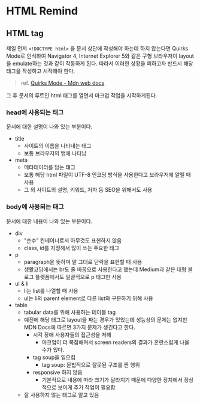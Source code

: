 # HTML Remind

## HTML tag

제일 먼저 `<!DOCTYPE html>` 을 문서 상단에 작성해야 하는데 하지 않는다면 Quirks Mode로 인식하여 Navigator 4, Internet Explorer 5와 같은 구형 브라우저이 layout을 emulate하는 것과 같이 작동하게 된다. 따라서 이러한 상황을 피하고자 반드시 해당 태그을 작성하고 시작해야 한다.

> ref. [Quirks Mode - Mdn web docs](https://developer.mozilla.org/en-US/docs/Web/HTML/Quirks_Mode_and_Standards_Mode)

그 후 문서의 루트인 html 태그를 열면서 마크업 작업을 시작하게된다.

### head에 사용되는 태그

문서에 대한 설명이 나와 있는 부분이다.

- title
  - 사이트의 이름을 나타내는 태그
  - 보통 브라우저의 탭에 나타남
- meta
  - 메타데이터를 담는 태그
  - 보통 해당 html 파일이 UTF-8 인코딩 방식을 사용한다고 브라우저에 알릴 때 사용
  - 그 외 사이트의 설명, 키워드, 저자 등 SEO을 위해서도 사용

### body에 사용되는 태그

문서에 대한 내용이 나와 있는 부분이다.

- div
  - "순수" 컨테이너로서 아무것도 표현하지 않음
  - class, id를 지정해서 많이 쓰는 주요한 태그
- p
  - paragraph을 뜻하며 말 그대로 단락을 표현할 때 사용
  - 생활코딩에서는 br도 줄 바꿈으로 사용한다고 했는데 Medium과 같은 대형 블로그 플랫폼에서도 일괄적으로 p 태그만 사용
- ul & li
  - li는 list를 나열할 때 사용
  - ul는 li의 parent element로 다른 list와 구분하기 위해 사용
- table
  - tabular data를 위해 사용하는 테이블 tag
  - 예전에 해당 태그로 layout을 짜는 경우가 있었는데 성능상의 문제는 없지만 MDN Docs에 따르면 3가지 문제가 생긴다고 한다.
    - 시각 장애 사용자들의 접근성을 저해
      - 마크업이 더 복잡해져서 screen readers의 결과가 혼란스럽게 나올 수가 있다.
    - tag soup을 일으킴
      - tag soup: 문법적으로 잘못된 구조를 짠 행위
    - responsive 하지 않음
      - 기본적으로 내용에 따라 크기가 달라지기 때문에 다양한 장치에서 정상적으로 보이게 추가 작업이 필요함
  - 잘 사용하지 않는 태그로 알고 있음
